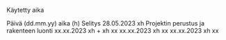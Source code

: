 Käytetty aika

Päivä (dd.mm.yy)    aika (h)        Selitys
28.05.2023          xh              Projektin perustus ja rakenteen luonti 
xx.xx.2023          xh + xh         xx
xx.xx.2023          xh              xx
xx.xx.2023          xh              xx
